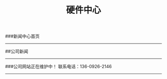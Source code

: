 ﻿---
layout: hardware
title: "硬件中心"
categories: [hardwarecenter]
---
###新闻中心首页 
<hr/>
##公司新闻
<hr/>
###公司网站正在维护中！ 联系电话：136-0926-2146
<hr/>

	
